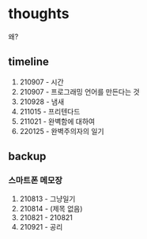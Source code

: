 # thoughts
왜?
## timeline
1. 210907 - 시간
2. 210907 - 프로그래밍 언어를 만든다는 것
3. 210928 - 냄새
4. 211015 - 프리텐다드
5. 211021 - 완벽함에 대하여
6. 220125 - 완벽주의자의 일기

## backup

### 스마트폰 메모장

1. 210813 - 그냥일기
1. 210814 - (제목 없음)
1. 210821 - 210821
1. 210921 - 공리
